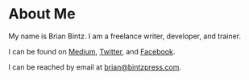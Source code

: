 # About Me

My name is Brian Bintz. I am a freelance writer, developer, and trainer.

I can be found on [Medium](https://bintzpress.com), [Twitter](https://twitter.com/BintzPress), and [Facebook](https://www.facebook.com/BintzPress).

I can be reached by email at brian@bintzpress.com.
